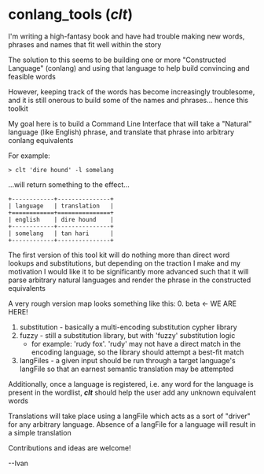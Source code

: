 # conlang_tools (***clt***)

I'm writing a high-fantasy book and have had trouble making new words, phrases and names that fit well within the story

The solution to this seems to be building one or more "Constructed Language" (conlang) and using that language to help build convincing and feasible words 

However, keeping track of the words has become increasingly troublesome, and it is still onerous to build some of the names and phrases... hence this toolkit

My goal here is to build a Command Line Interface that will take a "Natural" language (like English) phrase, and translate that phrase into arbitrary conlang equivalents

For example:

```shell
> clt 'dire hound' -l somelang
```

...will return something to the effect...

```shell
+------------+---------------+
| language   | translation   |
+============+===============+
| english    | dire hound    |
+------------+---------------+
| somelang   | tan hari      |
+------------+---------------+
```

The first version of this tool kit will do nothing more than direct word lookups and substitutions, but depending on the traction I make and my motivation I would like it to be significantly more advanced such that it will parse arbitrary natural languages and render the phrase in the constructed equivalents

A very rough version map looks something like this:
0. beta <- WE ARE HERE!
1. substitution - basically a multi-encoding substitution cypher library
2. fuzzy - still a substitution library, but with 'fuzzy' substitution logic
    * for example: 'rudy fox'. 'rudy' may not have a direct match in the encoding language, so the library should attempt a best-fit match 
3. langFiles - a given input should be run through a target language's langFile so that an earnest semantic translation may be attempted

Additionally, once a language is registered, i.e. any word for the language is present in the wordlist, ***clt*** should help the user add any unknown equivalent words

Translations will take place using a langFile which acts as a sort of "driver" for any arbitrary language. Absence of a langFile for a language will result in a simple translation

Contributions and ideas are welcome!

--Ivan